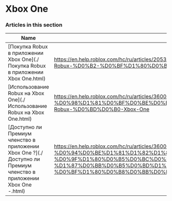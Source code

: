 # Xbox One  
### Articles in this section
Name|URL
-|-
[Покупка Robux в приложении Xbox One](./Покупка Robux в приложении Xbox One.html) |https://en.help.roblox.com/hc/ru/articles/205355400-%D0%9F%D0%BE%D0%BA%D1%83%D0%BF%D0%BA%D0%B0-Robux-%D0%B2-%D0%BF%D1%80%D0%B8%D0%BB%D0%BE%D0%B6%D0%B5%D0%BD%D0%B8%D0%B8-Xbox-One
[Использование Robux на Xbox One](./Использование Robux на Xbox One.html) |https://en.help.roblox.com/hc/ru/articles/360023138771-%D0%98%D1%81%D0%BF%D0%BE%D0%BB%D1%8C%D0%B7%D0%BE%D0%B2%D0%B0%D0%BD%D0%B8%D0%B5-Robux-%D0%BD%D0%B0-Xbox-One
[Доступно ли Премиум членство в приложении Xbox One ?](./Доступно ли Премиум членство в приложении Xbox One -.html) |https://en.help.roblox.com/hc/ru/articles/360000334663-%D0%94%D0%BE%D1%81%D1%82%D1%83%D0%BF%D0%BD%D0%BE-%D0%BB%D0%B8-%D0%9F%D1%80%D0%B5%D0%BC%D0%B8%D1%83%D0%BC-%D1%87%D0%BB%D0%B5%D0%BD%D1%81%D1%82%D0%B2%D0%BE-%D0%B2-%D0%BF%D1%80%D0%B8%D0%BB%D0%BE%D0%B6%D0%B5%D0%BD%D0%B8%D0%B8-Xbox-One-